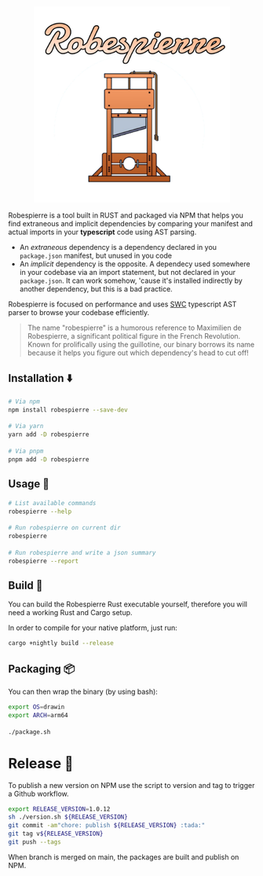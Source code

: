 <p align="center">
  <img src="./robespierre.svg?sanitize=true" alt="Logo" width=400 />
</p>

Robespierre is a tool built in RUST and packaged via NPM that helps you find extraneous and implicit dependencies by 
comparing your manifest and actual imports in your **typescript** code using AST parsing.

* An *extraneous* dependency is a dependency declared in you `package.json` manifest, but unused in you code
* An *implicit* dependency is the opposite. A dependecy used somewhere in your codebase via an import statement, but not declared in your `package.json`. It can work somehow, 'cause it's installed indirectly by another dependency, but this is a bad practice.

Robespierre is focused on performance and uses [SWC](https://github.com/swc-project/swc) typescript AST parser to browse your codebase efficiently.

> The name "robespierre" is a humorous reference to Maximilien de Robespierre, a significant political figure in the French Revolution. Known for prolifically using the guillotine, our binary borrows its name because it helps you figure out which dependency's head to cut off!

## Installation :arrow_down:

```bash
# Via npm
npm install robespierre --save-dev

# Via yarn
yarn add -D robespierre

# Via pnpm
pnpm add -D robespierre
```

## Usage :page_facing_up:

```bash
# List available commands
robespierre --help

# Run robespierre on current dir
robespierre

# Run robespierre and write a json summary
robespierre --report
```

## Build :crab:

You can build the Robespierre Rust executable yourself, therefore you will need a working Rust and Cargo setup.

In order to compile for your native platform, just run:

```bash
cargo +nightly build --release
```

## Packaging :package:

You can then wrap the binary (by using bash):

```bash
export OS=drawin
export ARCH=arm64

./package.sh
```

# Release :rocket:

To publish a new version on NPM use the script to version and tag to trigger a Github workflow.

```bash
export RELEASE_VERSION=1.0.12
sh ./version.sh ${RELEASE_VERSION}
git commit -am"chore: publish ${RELEASE_VERSION} :tada:"
git tag v${RELEASE_VERSION}
git push --tags
```

When branch is merged on main, the packages are built and publish on NPM.
